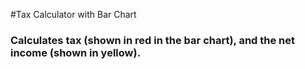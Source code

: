 #Tax Calculator with Bar Chart
### Calculates tax (shown in red in the bar chart), and the net income (shown in yellow). 